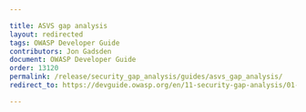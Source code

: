 ```yaml
---

title: ASVS gap analysis
layout: redirected
tags: OWASP Developer Guide
contributors: Jon Gadsden
document: OWASP Developer Guide
order: 13120
permalink: /release/security_gap_analysis/guides/asvs_gap_analysis/
redirect_to: https://devguide.owasp.org/en/11-security-gap-analysis/01-guides/02-asvs/

---
```

